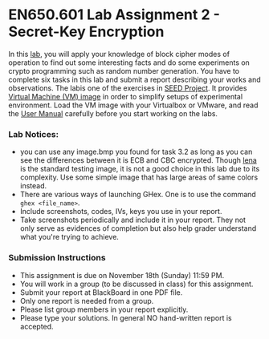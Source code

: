 # EN650.601 Lab Assignment 2 - Secret-Key Encryption

In this [lab](http://www.cis.syr.edu/~wedu/seed/Labs_12.04/Crypto/Crypto_Encryption/Crypto_Encryption.pdf), you will apply your knowledge of block cipher modes of operation to find out some interesting facts and do some experiments on crypto programming such as random number generation. You have to complete six tasks in this lab and submit a report describing your works and observations. The labis one of the exercises in [SEED Project](http://www.cis.syr.edu/~wedu/seed/index.html). It provides [Virtual Machine (VM) image](http://www.cis.syr.edu/~wedu/SEEDUbuntu12.04.zip) in order to simplify setups of experimental environment. Load the VM image with your Virtualbox or VMware, and read the [User Manual](http://www.cis.syr.edu/~wedu/seed/Documentation/Ubuntu12_04_VM/Ubuntu12_04_VM_Manual.pdf) carefully before you start working on the labs. 

### Lab Notices:
- you can use any image.bmp you found for task 3.2 as long as you can see the differences between it is ECB and CBC encrypted. Though [lena](lena_color.gif) is the standard testing image, it is not a good choice in this lab due to its complexity. Use some simple image that has large areas of same colors instead.
- There are various ways of launching GHex. One is to use the command ```ghex <file_name>```. 
- Include screenshots, codes, IVs, keys you use in your report. 
- Take screenshots periodically and include it in your report. They not only serve as evidences of completion but also help grader understand what you're trying to achieve. 


### Submission Instructions
- This assignment is due on November 18th (Sunday) 11:59 PM. 
- You will work in a group (to be discussed in class) for this assignment.
- Submit your report at BlackBoard in one PDF file.
- Only one report is needed from a group. 
- Please list group members in your report explicitly. 
- Please type your solutions. In general NO hand-written report is accepted.
